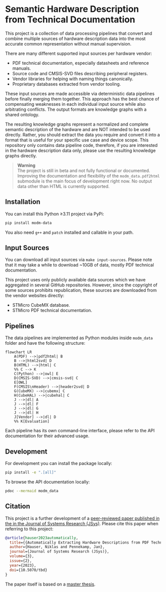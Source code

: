# Semantic Hardware Description from Technical Documentation

This project is a collection of data processing pipelines that convert and
combine multiple sources of hardware description data into the most accurate
common representation without manual supervision.

There are many different supported input sources per hardware vendor:

- PDF technical documentation, especially datasheets and reference manuals.
- Source code and CMSIS-SVD files describing peripheral registers.
- Vendor libraries for helping with naming things canonically.
- Proprietary databases extracted from vendor tooling.

These input sources are made accessible via deterministic data pipelines before
finally merging them together. This approach has the best chance of
compensating weaknesses in each individual input source while also arbitrating
conflicts. The output formats are knowledge graphs with a shared ontology.

The resulting knowledge graphs represent a normalized and complete semantic
description of the hardware and are NOT intended to be used directly. Rather,
you should extract the data you require and convert it into a format that is
useful for your specific use case and device scope. This repository only
contains data pipeline code, therefore, if you are interested in the hardware
description data only, please use the resulting knowledge graphs directly.

> **Warning**  
> The project is still in beta and not fully functional or documented.
> Improving the documentation and flexibility of the `modm_data.pdf2html`
> submodule is the main focus of development right now.
> No output data other than HTML is currently supported.


## Installation

You can install this Python ≥3.11 project via PyPi:

```sh
pip install modm-data
```

You also need `g++` and `patch` installed and callable in your path.


## Input Sources

You can download all input sources via `make input-sources`. Please note that it
may take a while to download ~10GB of data, mostly PDF technical documentation.

This project uses only publicly available data sources which we have aggregated
in several GitHub repositories. However, since the copyright of some sources
prohibits republication, these sources are downloaded from the vendor websites
directly:

- STMicro CubeMX database.
- STMicro PDF technical documentation.


## Pipelines

The data pipelines are implemented as Python modules inside `modm_data` folder and
have the following structure:

```mermaid
flowchart LR
    A(PDF) -->|pdf2html| B
    B -->|html2svd| D
    B(HTML) -->|html| C
    %% C --> K
    C(Python) -->|owl| E
    D(CMSIS-SVD) -->|cmsis-svd| C
    E[OWL]
    F(CMSIS\nHeader) -->|header2svd| D
    G(CubeMX) -->|cubemx| C
    H(CubeHAL) -->|cubehal| C
    J -->|dl| A
    J -->|dl| F
    J -->|dl| G
    J -->|dl| H
    J[Vendor] -->|dl| D
    %% K[Evaluation]
```

Each pipeline has its own command-line interface, please refer to the API
documentation for their advanced usage.


## Development

For development you can install the package locally:

```sh
pip install -e ".[all]"
```

To browse the API documentation locally:

```sh
pdoc --mermaid modm_data
```


## Citation

This project is a further development of a [peer-reviewed paper published in
the in the Journal of Systems Research (JSys)](https://www.jsys.org/read).
Please cite this paper when referring to this project:

```bib
@article{hauser2023automatically,
  title={{Automatically Extracting Hardware Descriptions from PDF Technical Documentation}},
  author={Hauser, Niklas and Pennekamp, Jan},
  journal={Journal of Systems Research (JSys)},
  volume={3},
  issue={2},
  year={2023},
  doi={10.5070/tbd}
}
```

The paper itself is based on a [master thesis](https://salkinium.com/master.pdf).
